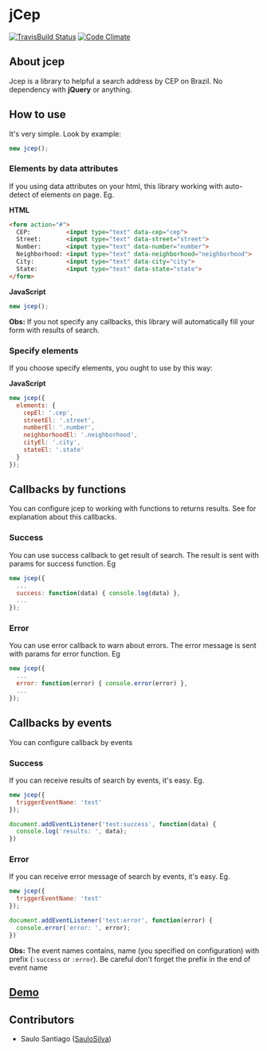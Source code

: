 # jCep

[![TravisBuild Status](https://travis-ci.org/SauloSilva/jcep.svg?branch=master)](https://travis-ci.org/SauloSilva/jcep)
[![Code Climate](https://codeclimate.com/github/SauloSilva/jcep/badges/gpa.svg)](https://codeclimate.com/github/SauloSilva/jcep)

## About jcep

Jcep is a library to helpful a search address by CEP on Brazil.
No dependency with **jQuery** or anything.

## How to use

It's very simple. Look by example:

```javascript
new jcep();
```

### Elements by data attributes

If you using data attributes on your html, this library working
with auto-detect of elements on page. Eg.

**HTML**

```html
<form action="#">
  CEP:          <input type="text" data-cep="cep">
  Street:       <input type="text" data-street="street">
  Number:       <input type="text" data-number="number">
  Neighborhood: <input type="text" data-neighborhood="neighborhood">
  City:         <input type="text" data-city="city">
  State:        <input type="text" data-state="state">
</form>
```

**JavaScript**

```js
new jcep();
```

**Obs:** If you not specify any callbacks, this library will automatically
fill your form with results of search.

### Specify elements

If you choose specify elements, you ought to use by this way:

**JavaScript**

```js
new jcep({
  elements: {
    cepEl: '.cep',
    streetEl: '.street',
    numberEl: '.number',
    neighborhoodEl: '.neighborhood',
    cityEl: '.city',
    stateEl: '.state'
  }
});
```

## Callbacks by functions

You can configure jcep to working with functions to returns results. See for explanation about this callbacks.

### Success

You can use success callback to get result of search.
The result is sent with params for success function. Eg

```js
new jcep({
  ...
  success: function(data) { console.log(data) },
  ...
});
```

### Error

You can use error callback to warn about errors.
The error message is sent with params for error function. Eg

```js
new jcep({
  ...
  error: function(error) { console.error(error) },
  ...
});
```

## Callbacks by events

You can configure callback by events

### Success

If you can receive results of search by events, it's easy. Eg.

```js
new jcep({
  triggerEventName: 'test'
});

document.addEventListener('test:success', function(data) {
  console.log('results: ', data);
})
```

### Error

If you can receive error message of search by events, it's easy. Eg.

```js
new jcep({
  triggerEventName: 'test'
});

document.addEventListener('test:error', function(error) {
  console.error('error: ', error);
})
```

**Obs:** The event names contains, name (you specified on configuration) with
prefix (`:success` or `:error`). Be careful don't forget the prefix
in the end of event name

## [Demo](./example/index.html)

## Contributors

- Saulo Santiago ([SauloSilva](https://github.com/SauloSilva))
